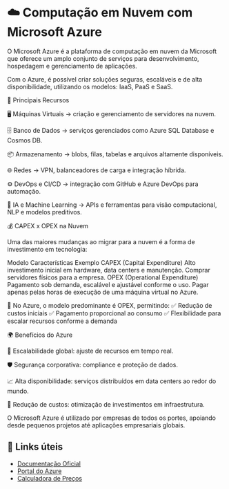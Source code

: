 # ☁️ Computação em Nuvem com Microsoft Azure








O Microsoft Azure é a plataforma de computação em nuvem da Microsoft que oferece um amplo conjunto de serviços para desenvolvimento, hospedagem e gerenciamento de aplicações.

Com o Azure, é possível criar soluções seguras, escaláveis e de alta disponibilidade, utilizando os modelos: IaaS, PaaS e SaaS.

🚀 Principais Recursos

🖥️ Máquinas Virtuais → criação e gerenciamento de servidores na nuvem.

🗄️ Banco de Dados → serviços gerenciados como Azure SQL Database e Cosmos DB.

📦 Armazenamento → blobs, filas, tabelas e arquivos altamente disponíveis.

🌐 Redes → VPN, balanceadores de carga e integração híbrida.

⚙️ DevOps e CI/CD → integração com GitHub e Azure DevOps para automação.

🤖 IA e Machine Learning → APIs e ferramentas para visão computacional, NLP e modelos preditivos.

💰 CAPEX x OPEX na Nuvem

Uma das maiores mudanças ao migrar para a nuvem é a forma de investimento em tecnologia:

Modelo	Características	Exemplo
CAPEX (Capital Expenditure)	Alto investimento inicial em hardware, data centers e manutenção.	Comprar servidores físicos para a empresa.
OPEX (Operational Expenditure)	Pagamento sob demanda, escalável e ajustável conforme o uso.	Pagar apenas pelas horas de execução de uma máquina virtual no Azure.

🔹 No Azure, o modelo predominante é OPEX, permitindo:
✅ Redução de custos iniciais
✅ Pagamento proporcional ao consumo
✅ Flexibilidade para escalar recursos conforme a demanda

🌍 Benefícios do Azure

🔄 Escalabilidade global: ajuste de recursos em tempo real.

🛡️ Segurança corporativa: compliance e proteção de dados.

📈 Alta disponibilidade: serviços distribuídos em data centers ao redor do mundo.

💸 Redução de custos: otimização de investimentos em infraestrutura.

O Microsoft Azure é utilizado por empresas de todos os portes, apoiando desde pequenos projetos até aplicações empresariais globais.

## 🔗 Links úteis

- [Documentação Oficial](https://learn.microsoft.com/azure/)  
- [Portal do Azure](https://portal.azure.com/)  
- [Calculadora de Preços](https://azure.microsoft.com/pricing/calculator/)  
